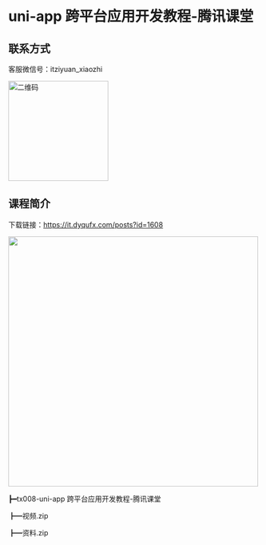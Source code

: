 # uni-app 跨平台应用开发教程-腾讯课堂

## 联系方式

客服微信号：itziyuan_xiaozhi

<img src="https://ziyuanyun.oss-cn-guangzhou.aliyuncs.com/common/20240614073449/666b82192834a.jpg" width="200" height="200" alt="二维码">

## 课程简介

下载链接：https://it.dyqufx.com/posts?id=1608

<img src="https://ziyuanyun.oss-cn-guangzhou.aliyuncs.com/yun/20240515183245/66448f4de4e9c.jpg" width="500" alt="">

  ┣━tx008-uni-app 跨平台应用开发教程-腾讯课堂

 ┣━视频.zip

 ┣━资料.zip

  